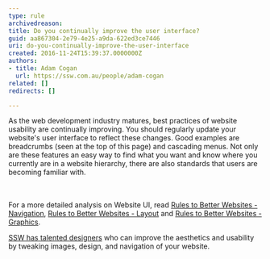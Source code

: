 ```yaml
---
type: rule
archivedreason: 
title: Do you continually improve the user interface?
guid: aa867304-2e79-4e25-a9da-622ed3ce7446
uri: do-you-continually-improve-the-user-interface
created: 2016-11-24T15:39:37.0000000Z
authors:
- title: Adam Cogan
  url: https://ssw.com.au/people/adam-cogan
related: []
redirects: []

---
```



As the web development industry matures, best practices of website usability are continually improving. You should regularly update your website's user interface to reflect these changes. Good examples are breadcrumbs (seen at the top of this page) and cascading menus. Not only are these features an easy way to find what you want and know where you currently are in a website hierarchy, there are also standards that users are becoming familiar with.​<br>
<br><excerpt class='endintro'></excerpt><br>
<p class="ssw15-rteElement-P">For a more detailed analysis on Website UI, read&#160;<a href="/_layouts/15/FIXUPREDIRECT.ASPX?WebId=3dfc0e07-e23a-4cbb-aac2-e778b71166a2&amp;TermSetId=07da3ddf-0924-4cd2-a6d4-a4809ae20160&amp;TermId=313838ef-4179-493e-8b76-34acc6a20615">Rules to Better Websites - Navigation</a>,&#160;<a href="/_layouts/15/FIXUPREDIRECT.ASPX?WebId=3dfc0e07-e23a-4cbb-aac2-e778b71166a2&amp;TermSetId=07da3ddf-0924-4cd2-a6d4-a4809ae20160&amp;TermId=3085e983-6345-4a89-85a9-5a24fd913cbc">Rules to Better Websites - Layout</a>&#160;and&#160;<a href="/_layouts/15/FIXUPREDIRECT.ASPX?WebId=3dfc0e07-e23a-4cbb-aac2-e778b71166a2&amp;TermSetId=07da3ddf-0924-4cd2-a6d4-a4809ae20160&amp;TermId=8ab19bec-a59e-4f70-af4a-0a6698f66d94">Rules to Better Websites - Graphics</a>.<br></p><div><div><p class="ssw15-rteElement-P"><a href="https&#58;//www.ssw.com.au/ssw/Consulting/WebsiteDesignAndUserExperience.aspx" target="_blank">SSW has talented designers​</a> who can improve the aesthetics and usability by tweaking images, design, and navigation of your website. <br></p></div></div>


